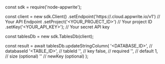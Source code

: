 const sdk = require('node-appwrite');

const client = new sdk.Client()
    .setEndpoint('https://<REGION>.cloud.appwrite.io/v1') // Your API Endpoint
    .setProject('<YOUR_PROJECT_ID>') // Your project ID
    .setKey('<YOUR_API_KEY>'); // Your secret API key

const tablesDb = new sdk.TablesDb(client);

const result = await tablesDb.updateStringColumn(
    '<DATABASE_ID>', // databaseId
    '<TABLE_ID>', // tableId
    '', // key
    false, // required
    '<DEFAULT>', // default
    1, // size (optional)
    '' // newKey (optional)
);

